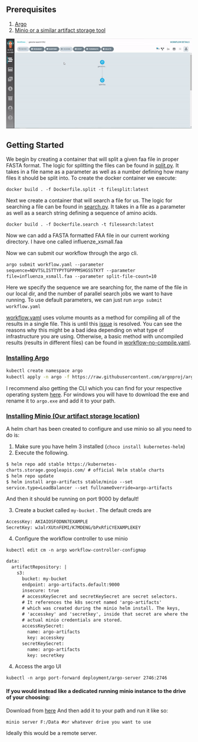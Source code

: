 
## Prerequisites
1. [Argo](#argo)
2. [Minio or a similar artifact storage tool](#minio)

![execution](./execution.gif)
## Getting Started
We begin by creating a container that will split a given faa file in proper FASTA format. The logic for splitting the files can be found in [split.py](./split.py). It takes in a file name as a parameter as well as a number defining how many files it should be split into. To create the docker container we execute:
```
docker build . -f Dockerfile.split -t filesplit:latest
```
Next we create a container that will search a file for us. The logic for searching a file can be found in [search.py](./search.py). It takes in a file as a parameter as well as a search string defining a sequence of amino acids.
```
docker build . -f Dockerfile.search -t filesearch:latest
```
Now we can add a FASTA formatted FAA file in our current working directory. I have one called influenze_xsmall.faa

Now we can submit our workflow through the argo cli. 
```
argo submit workflow.yaml --parameter sequence=NDVTSLISTTYPYTGPPPMSHGSSTKYT --parameter file=influenza_xsmall.faa --parameter split-file-count=10
```
Here we specify the sequence we are searching for, the name of the file in our local dir, and the number of parallel search jobs we want to have running. To use default parameters, we can just run `argo submit workflow.yaml`

[workflow.yaml](./workflow.yaml) uses volume mounts as a method for compiling all of the results in a single file. This is until this [issue](https://github.com/argoproj/argo/issues/934) is resolved. You can see the reasons why this might be a bad idea depending on what type of infrastructure you are using. Otherwise, a basic method with uncompiled results (results in different files) can be found in [workflow-no-compile.yaml](./workflow-no-compile.yaml).
### [Installing Argo](#argo)
```bash
kubectl create namespace argo
kubectl apply -n argo -f https://raw.githubusercontent.com/argoproj/argo/stable/manifests/install.yaml
```
I recommend also getting the CLI which you can find for your respective operating system [here](https://github.com/argoproj/argo/releases).
For windows you will have to download the exe and rename it to `argo.exe` and add it to your path.

### [Installing Minio (Our artifact storage location)](#minio)
A helm chart has been created to configure and use minio so all you need to do is:
1. Make sure you have helm 3 installed (`choco install kubernetes-helm`)
2. Execute the following.
```
$ helm repo add stable https://kubernetes-charts.storage.googleapis.com/ # official Helm stable charts
$ helm repo update
$ helm install argo-artifacts stable/minio --set service.type=LoadBalancer --set fullnameOverride=argo-artifacts
```
And then it should be running on port 9000 by default!

3. Create a bucket called `my-bucket` . The default creds are
```
AccessKey: AKIAIOSFODNN7EXAMPLE
SecretKey: wJalrXUtnFEMI/K7MDENG/bPxRfiCYEXAMPLEKEY
```
4. Configure the workflow controller to use minio
```
kubectl edit cm -n argo workflow-controller-configmap
```
```
data:
  artifactRepository: |
    s3:
      bucket: my-bucket
      endpoint: argo-artifacts.default:9000
      insecure: true
      # accessKeySecret and secretKeySecret are secret selectors.
      # It references the k8s secret named 'argo-artifacts'
      # which was created during the minio helm install. The keys,
      # 'accesskey' and 'secretkey', inside that secret are where the
      # actual minio credentials are stored.
      accessKeySecret:
        name: argo-artifacts
        key: accesskey
      secretKeySecret:
        name: argo-artifacts
        key: secretkey
```
4. Access the argo UI
```
kubectl -n argo port-forward deployment/argo-server 2746:2746
```

#### If you would instead like a dedicated running minio instance to the drive of your choosing:
Download from [here](https://min.io/download#/)
And then add it to your path and run it like so:
```
minio server F:/Data #or whatever drive you want to use
```
Ideally this would be a remote server.
